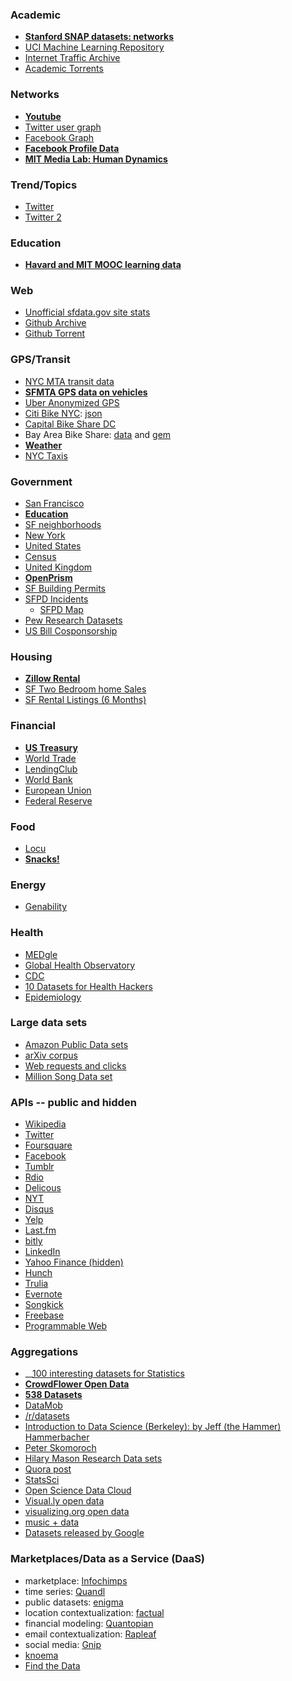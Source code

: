 ### Academic
* __[Stanford SNAP datasets: networks](https://snap.stanford.edu/data/index.html)__
* [UCI Machine Learning Repository](http://archive.ics.uci.edu/ml/)
* [Internet Traffic Archive](http://ita.ee.lbl.gov/html/traces.html)
* [Academic Torrents](http://academictorrents.com/)

### Networks
* __[Youtube](http://netsg.cs.sfu.ca/youtubedata/)__
* [Twitter user graph](http://an.kaist.ac.kr/traces/WWW2010.html)
* [Facebook Graph](http://konect.uni-koblenz.de/networks/facebook-sg)
* __[Facebook Profile Data](http://mypersonality.org/wiki/doku.php?id=download_databases)__
* __[MIT Media Lab: Human Dynamics](http://realitycommons.media.mit.edu/index.html)__

### Trend/Topics

* [Twitter](http://nlp.uned.es/~damiano/datasets/TT-classification.html)
* [Twitter 2](http://www.socialsensor.eu/results/datasets/72-twitter-tdt-dataset)

### Education
* __[Havard and MIT MOOC learning data](http://newsoffice.mit.edu/2014/mit-and-harvard-release-de-identified-learning-data-open-online-courses)__

### Web
* [Unofficial sfdata.gov site stats](https://data.sfgov.org/api/site_metrics.json?start=1357084800000&end=1388620799999&method=series&slice=DAILY&_=1403631081306)
* [Github Archive](http://www.githubarchive.org/)
* [Github Torrent](http://ghtorrent.org/)

### GPS/Transit
* [NYC MTA transit data](http://www.mta.info/developers/download.html)
* __[SFMTA GPS data on vehicles](https://data.sfgov.org/Transportation/Raw-AVL-GPS-data/5fk7-ivit)__
* [Uber Anonymized GPS](http://www.infochimps.com/datasets/uber-anonymized-gps-logs)
* [Citi Bike NYC](http://citibikenyc.com/system-data): [json](http://appservices.citibikenyc.com/data2/stations.php)
* [Capital Bike Share DC](http://capitalbikeshare.com/system-data)
* Bay Area Bike Share: [data](http://bayareabikeshare.com/stations/json) and [gem](http://blog.zackshapiro.com/bikeshare-a-ruby-gem-for-interacting-with-bay-area-bike-share)
* __[Weather](http://www.wunderground.com/history/airport/KSFO/2014/1/6/DailyHistory.html)__
* [NYC Taxis](http://www.andresmh.com/nyctaxitrips/)

### Government
* [San Francisco](https://data.sfgov.org/)
* __[Education](https://www.edsurge.com/n/2014-01-21-education-datapalooza)__
* [SF neighborhoods](https://data.sfgov.org/Service-Requests-311-/Neighborhoods/ejmn-jyk6)
* [New York](https://nycopendata.socrata.com/)
* [United States](http://www.data.gov/)
* [Census](http://www2.census.gov/)
* [United Kingdom](http://data.gov.uk/)
* __[OpenPrism](http://openprism.thomaslevine.com/)__
* [SF Building Permits](http://sfdbi.org/building-permits-filed-and-issued) 
* [SFPD Incidents](http://www.datasf.org/page.php?page=tou&return_url=/datafiles/download.php?file=sfpd_incidents)
    * [SFPD Map](http://sf-police.org/index.aspx?page=868)
* [Pew Research Datasets](http://www.pewresearch.org/data/download-datasets/) 
* [US Bill Cosponsorship](http://jhfowler.ucsd.edu/cosponsorship.htm)

### Housing
* __[Zillow Rental](http://www.zillow.com/research/data/)__
* [SF Two Bedroom home Sales](https://data.sfgov.org/Public-Health/Two-Bedroom-Home-Sales-from-2012-in-San-Francisco-/bw6b-qwhv) 
* [SF Rental Listings (6 Months)](https://data.sfgov.org/Public-Health/San-Francisco-Rental-Listings-06-2012-12-2012/c2ie-3fuy)

### Financial
* __[US Treasury](http://treasury.io/)__
* [World Trade](http://atlas.media.mit.edu/about/api/data/)
* [LendingClub](https://www.lendingclub.com/info/download-data.action)
* [World Bank](http://data.worldbank.org/)
* [European Union](http://publicdata.eu/)
* [Federal Reserve](http://research.stlouisfed.org/fred2/)

### Food
* [Locu](https://locu.com/)
* __[Snacks!](http://www.snackdata.com/)__

### Energy
* [Genability](genability.com/toolbox/)

### Health
* [MEDgle](http://medgle.com/)
* [Global Health Observatory](http://apps.who.int/gho/data/view.main)
* [CDC](https://data.cdc.gov/)
* [10 Datasets for Health Hackers](http://rockhealth.com/2014/05/top-10-datasets-health-hackers/)
* [Epidemiology](http://www.ohsu.edu/xd/education/schools/school-of-medicine/departments/clinical-departments/public-health/education-programs/student-resources/public-datasets.cfm)

### Large data sets
* [Amazon Public Data sets](http://aws.amazon.com/publicdatasets/)
* [arXiv corpus](http://arxiv.org/help/bulk_data_s3#src)
* [Web requests and clicks](http://cnets.indiana.edu/groups/nan/webtraffic/click-dataset)
* [Million Song Data set](http://labrosa.ee.columbia.edu/millionsong/)

### APIs -- public and hidden
* [Wikipedia](http://meta.wikimedia.org/wiki/Wikidata)
* [Twitter](https://dev.twitter.com/)
* [Foursquare](https://developer.foursquare.com/)
* [Facebook](https://developers.facebook.com/docs/reference/apis/)
* [Tumblr](http://www.tumblr.com/docs/en/api/v2)
* [Rdio](http://developer.rdio.com/)
* [Delicous](https://delicious.com/developers)
* [NYT](http://developer.nytimes.com/docs)
* [Disqus](http://disqus.com/api/docs/)
* [Yelp](http://www.yelp.com/developers/documentation)
* [Last.fm](http://www.last.fm/api)
* [bitly](http://dev.bitly.com/)
* [LinkedIn](https://developer.linkedin.com/apis)
* [Yahoo Finance (hidden)](http://greenido.wordpress.com/2009/12/22/yahoo-finance-hidden-api/)
* [Hunch](http://hunch.com/developers/v1/)
* [Trulia](http://developer.trulia.com/)
* [Evernote](http://dev.evernote.com/documentation/cloud/)
* [Songkick](http://www.songkick.com/developer/)
* [Freebase](http://www.freebase.com/)
* [Programmable Web](http://www.programmableweb.com/)

### Aggregations
* __[100 interesting datasets for Statistics](http://rs.io/2014/05/29/list-of-data-sets.html)
* __[CrowdFlower Open Data](https://crowdflower.com/open-data-library)__
* __[538 Datasets](https://github.com/fivethirtyeight/data)__
* [DataMob](http://datamob.org/datasets/tag/machine-learning)
* [/r/datasets](http://www.reddit.com/r/datasets)
* [Introduction to Data Science (Berkeley): by Jeff (the Hammer) Hammerbacher](http://www.quora.com/Jeff-Hammerbacher/Introduction-to-Data-Science-Data-Sets)
* [Peter Skomoroch](http://www.datawrangling.com/some-datasets-available-on-the-web)
* [Hilary Mason Research Data sets](https://bitly.com/bundles/hmason/1)
* [Quora post](http://www.quora.com/Data/Where-can-I-find-large-datasets-open-to-the-public)
* [StatsSci](http://www.statsci.org/datasets.html)
* [Open Science Data Cloud](https://www.opensciencedatacloud.org/publicdata/)
* [Visual.ly open data](http://blog.visual.ly/data-sources/)
* [visualizing.org open data](http://www.visualizing.org/data/browse)
* [music + data](http://musicdatascience.com/)
* [Datasets released by Google](http://svonava.com/post/62186512058/datasets-released-by-google)

### Marketplaces/Data as a Service (DaaS)
* marketplace: [Infochimps](http://www.infochimps.com/datasets)
* time series: [Quandl](http://www.quandl.com/)
* public datasets: [enigma](http://enigma.io/)
* location contextualization: [factual](http://www.factual.com/)
* financial modeling: [Quantopian](https://www.quantopian.com/)
* email contextualization: [Rapleaf](http://www.rapleaf.com/why-rapleaf/)
* social media: [Gnip](http://gnip.com/)
* [knoema](http://knoema.com/)
* [Find the Data](http://www.findthedata.org/)
